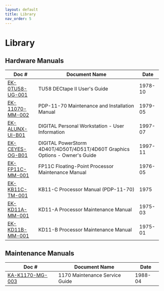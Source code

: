 ```yaml
---
layout: default
title: Library
nav_order: 5
---
```


# Library

## Hardware Manuals

| Doc #                                                                                                                                    | Document Name                                                               | Date
|------------------------------------------------------------------------------------------------------------------------------------------|-----------------------------------------------------------------------------|---------
| [EK-0TU58-UG-001](../assets/pdf/EK-0TU58-UG-001_TU58_DECtape_II_User's_Guide,1978-10.pdf)                                                | TU58 DECtape II User's Guide                                                | 1978-10
| [EK-11070-MM-002](../assets/pdf/EK-11070-MM-002_PDP-11-70_Maintenance_and_Installation_Manual,1979-05.pdf)                               | PDP-11-70 Maintenance and Installation Manual                               | 1979-05
| [EK-ALUNX-UI-B01](../assets/pdf/EK-ALUNX-UI-B01_DIGITAL_Personal_Workstation_-_User_Information,1997-07.pdf)                             | DIGITAL Personal Workstation - User Information                             | 1997-07
| [EK-CEYES-OG-B01](../assets/pdf/EK-CEYES-OG-B01_DIGITAL_PowerStorm_4D40T-4D50T-4D51T-4D60T_Graphics_Options_-_Owner's_Guide,1997-11.pdf) | DIGITAL PowerStorm 4D40T/4D50T/4D51T/4D60T Graphics Options - Owner's Guide | 1997-11
| [EK-FP11C-MM-001](../assets/pdf/EK-FP11C-MM-001_FP11C_Floating-Point_Processor_Maintenance_Manual,1976-05.pdf)                           | FP11C Floating-Point Processor Maintenance Manual                           | 1976-05
| [EK-KB11C-TM-001](../assets/pdf/EK-KB11C-TM-001_KB11-C_Processor_Manual_(PDP-11-70),1975.pdf)                                            | KB11-C Processor Manual (PDP-11-70)                                         | 1975
| [EK-KD11A-MM-001](../assets/pdf/EK-KD11A-MM-001_KD11-A_Processor_Maintenance_Manual,1975-03.pdf)                                         | KD11-A Processor Maintenance Manual                                         | 1975-03
| [EK-KD11B-MM-001](../assets/pdf/EK-KD11B-MM-001_KD11-B_Processor_Maintenance_Manual,1975-01.pdf)                                         | KD11-B Processor Maintenance Manual                                         | 1975-01

## Maintenance Manuals

| Doc #                                                                                                                                    | Document Name                                                               | Date
|------------------------------------------------------------------------------------------------------------------------------------------|-----------------------------------------------------------------------------|---------
| [KA-K1170-MG-003](../assets/pdf/KA-K1170-MG-003_1170_Maintenance_Service_Guide,1988-04.pdf)                                              | 1170 Maintenance Service Guide                                              | 1988-04
